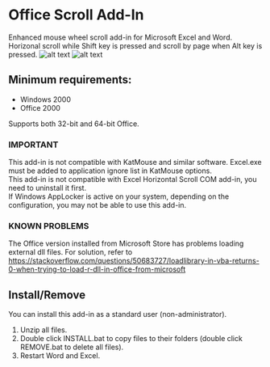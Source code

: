 # Office Scroll Add-In
Enhanced mouse wheel scroll add-in for Microsoft Excel and Word.<br/>
Horizonal scroll while Shift key is pressed and scroll by page when Alt key is pressed.
![alt text](https://github.com/T800G/OfficeScroll/blob/master/xlhscroll.gif "Excel horizontal scroll")
![alt text](https://github.com/T800G/OfficeScroll/blob/master/wdvscroll.gif "Word vertical scroll")<br/>

## Minimum requirements:
  * Windows 2000
  * Office 2000


Supports both 32-bit and 64-bit Office.

### IMPORTANT
This add-in is not compatible with KatMouse and similar software. Excel.exe must be added to application ignore list in KatMouse options.<br>
This add-in is not compatible with Excel Horizontal Scroll COM add-in, you need to uninstall it first.<br>
If Windows AppLocker is active on your system, depending on the configuration, you may not be able to use this add-in.

### KNOWN PROBLEMS
The Office version installed from Microsoft Store has problems loading external dll files.
For solution, refer to https://stackoverflow.com/questions/50683727/loadlibrary-in-vba-returns-0-when-trying-to-load-r-dll-in-office-from-microsoft

## Install/Remove
You can install this add-in as a standard user (non-administrator).<br/>
1. Unzip all files.<br/>
2. Double click INSTALL.bat to copy files to their folders (double click REMOVE.bat to delete all files).<br/>
3. Restart Word and Excel.
